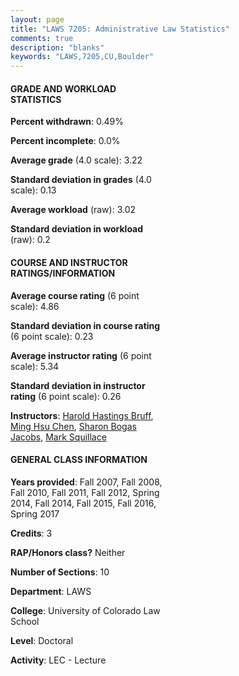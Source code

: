 ```yaml
---
layout: page
title: "LAWS 7205: Administrative Law Statistics"
comments: true
description: "blanks"
keywords: "LAWS,7205,CU,Boulder"
---
```

<head>
<script src="https://ajax.googleapis.com/ajax/libs/jquery/2.1.3/jquery.min.js"></script>
<script src="https://dl.dropboxusercontent.com/s/pc42nxpaw1ea4o9/highcharts.js?dl=0"></script>
<!-- <script src="../assets/js/highcharts.js"></script> -->
<style type="text/css">@font-face {
	font-family: "Bebas Neue";
	src: url(https://www.filehosting.org/file/details/544349/BebasNeue Regular.otf) format("opentype");
	}
	h1.Bebas { 
		font-family: "Bebas Neue", Verdana, Tahoma;
	}
</style>
</head>
<body>
	<div id="container" style="float: right; width: 45%; height: 88%; margin-left: 2.5%; margin-right: 2.5%;"></div>
	<script language="JavaScript">
		$(document).ready(function() {
		var chart = {type: 'column'};
		var title = {text: 'Grade Distribution'};
		var xAxis = {categories: ['A','B','C','D','F'],crosshair: true};
		var yAxis = {min: 0,title: {text: 'Percentage'}};
		var tooltip = {headerFormat: '<center><b><span style="font-size:20px">{point.key}</span></b></center>',
		               pointFormat: '<td style="padding:0"><b>{point.y:.1f}%</b></td>',
		               footerFormat: '</table>',shared: true,useHTML: true};
		var plotOptions = {column: {pointPadding: 0.0,borderWidth: 0}};  
		var credits = {enabled: false};var series= [{name: 'Percent',data: [32.94,55.23,11.83,0.0,0.0,]}];
		var json = {};
		json.chart = chart;
		json.title = title;
		json.tooltip = tooltip;
		json.xAxis = xAxis;
		json.yAxis = yAxis;  
		json.series = series;
		json.plotOptions = plotOptions;  
		json.credits = credits;
		$('#container').highcharts(json);
	});
	</script>
</body>
			   
#### GRADE AND WORKLOAD STATISTICS

**Percent withdrawn**: 0.49%

**Percent incomplete**: 0.0%

**Average grade** (4.0 scale): 3.22

**Standard deviation in grades** (4.0 scale): 0.13

**Average workload** (raw): 3.02

**Standard deviation in workload** (raw): 0.2

#### COURSE AND INSTRUCTOR RATINGS/INFORMATION

**Average course rating** (6 point scale): 4.86

**Standard deviation in course rating** (6 point scale): 0.23

**Average instructor rating** (6 point scale): 5.34

**Standard deviation in instructor rating** (6 point scale): 0.26

**Instructors**: <a href='../../instructors/Harold_Hastings_Bruff'>Harold Hastings Bruff</a>, <a href='../../instructors/Ming_Hsu_Chen'>Ming Hsu Chen</a>, <a href='../../instructors/Sharon_Bogas_Jacobs'>Sharon Bogas Jacobs</a>, <a href='../../instructors/Mark_Squillace'>Mark Squillace</a>

#### GENERAL CLASS INFORMATION

**Years provided**: Fall 2007, Fall 2008, Fall 2010, Fall 2011, Fall 2012, Spring 2014, Fall 2014, Fall 2015, Fall 2016, Spring 2017

**Credits**: 3

**RAP/Honors class?** Neither

**Number of Sections**: 10

**Department**: LAWS

**College**: University of Colorado Law School

**Level**: Doctoral

**Activity**: LEC - Lecture
